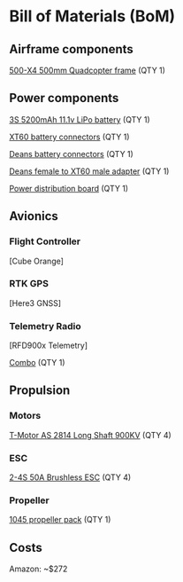 # Bill of Materials (BoM)

## Airframe components
[500-X4 500mm Quadcopter frame](https://www.amazon.com/FPVKing-500-X4-Quadcopter-Upgrade-Landing/dp/B087LT81C8/ref=sr_1_2?crid=14U3MBG0WPIAY&dib=eyJ2IjoiMSJ9.eB4GTCXOwNp7sy6LKrBKYMlOc_HMiSs8KKcWFO1bXEUeUqrfmQnmoO_Ji-nkMtmIVtkCpZ19W8NEm_KdH_osVROOVYRKhdBAqmoviqXqiWUgKx6_Dnhw2Jj6lsNtNeIKzEd5t9cqZk3qCnyioN8vW_LhYu0mbyi2tWt-KYtyvNnJuaQflmRjveMkZtWDqIDbvkib_bsvrSM4sqphRy25Na1wP5MUHbtpF3369iQLdLBPfrj8nXniPzvOChexmwiGUGi2kedb2UqrHyWj1ryuP1Jzd-z0KohVf016c2Qmfg0.Gh-Gz3t4925xG-_LXiF2mkojlTtvrVVb-AqPGbhnaXs&dib_tag=se&keywords=x500+drone+airframe&qid=1728521367&sprefix=x500+drone+airfram%2Caps%2C92&sr=8-2) (QTY 1)

## Power components
[3S 5200mAh 11.1v LiPo battery](https://a.co/d/6rPRNIA) (QTY 1)

[XT60 battery connectors](https://a.co/d/amNlAyu) (QTY 1)

[Deans battery connectors](https://www.amazon.com/dp/B07PY5HRB5?_encoding=UTF8&psc=1&ref_=cm_sw_r_cp_ud_dp_42JSB0MYEBG7VT80R2FB) (QTY 1)

[Deans female to XT60 male adapter](https://a.co/d/5JDpXND) (QTY 1)

[Power distribution board](https://www.amazon.com/Acxico-Drone-Power-Distribution-Output/dp/B0B2PF6YPQ/ref=sr_1_1?crid=1X8IGX2QDTI3E&dib=eyJ2IjoiMSJ9.cHT-CGBReyWZn0q3rXmONkcvBOC2OhDJseJHEQN9QEVGaT9e9KBOPHh0GQcVwhdOJnXu4QZf4FyrDi-0QGThplH6KaiwWbhmBNVANFoiENbZyXc_Ty78iENU42azVIfRN3fUu8yu4e6ElMX0lk8-zf84cmVrM3-TfT-Ij3ZMPxGisQX_xcxknVNP3UImdP09vrHSV38xD3UvUaEG64rUH15nrKZm50xTKYAH9W8EyXhc5bH5VgL9mvYCw8ldcjVogAUtlWRSzGYJ1G2hJa2fH7W-rdxIvvX862zOKHRYNqo.K4ztRpSKgIUe3i9670l9vQLP2QFy_2xF8oX5I5qzI5w&dib_tag=se&keywords=drone+power+distribution+board+xt60+2-4s+40a&qid=1728523087&sprefix=drone+power+distribution+board+xt60+2-4s+40a%2Caps%2C87&sr=8-1#customerReviews) (QTY 1)

## Avionics
### Flight Controller
[Cube Orange]
### RTK GPS
[Here3 GNSS]
### Telemetry Radio
[RFD900x Telemetry]

[Combo](https://irlock.com/collections/combos/products/cube-orange-w-here3-rfd900x-us-telemetry-set) (QTY 1)

## Propulsion
### Motors
[T-Motor AS 2814 Long Shaft 900KV](https://www.getfpv.com/drone-brands/tmotor/t-motor-as-2814-long-shaft-900kv-motor.html) (QTY 4)
### ESC
[2-4S 50A Brushless ESC](https://www.amazon.com/dp/B09G5S9YYG?_encoding=UTF8&psc=1&ref_=cm_sw_r_cp_ud_dp_60P1MTQ4X0JFFXFEZADM) (QTY 4)
### Propeller
[1045 propeller pack](https://www.amazon.com/dp/B0823NNTKD?psc=1&ref=ppx_yo2ov_dt_b_product_details) (QTY 1)



## Costs
Amazon: ~$272
